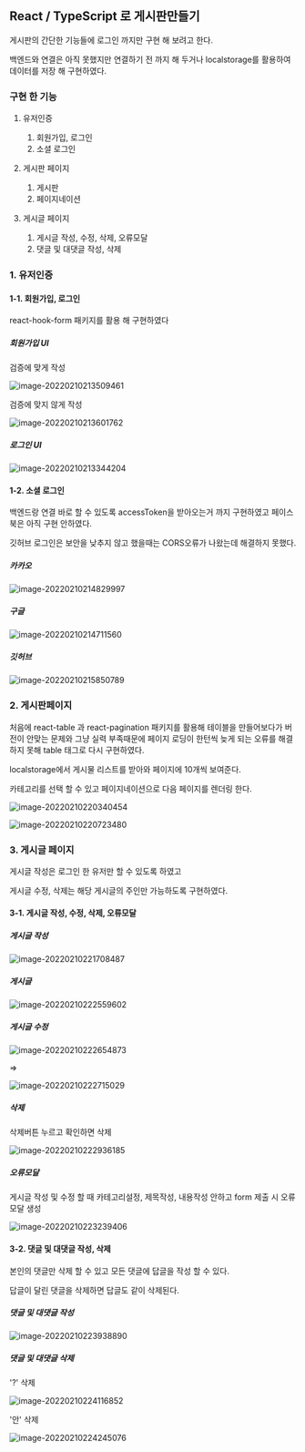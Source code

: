 ## React / TypeScript 로 게시판만들기

게시판의 간단한 기능들에 로그인 까지만 구현 해 보려고 한다.



백엔드와 연결은 아직 못했지만 연결하기 전 까지 해 두거나 localstorage를 활용하여 데이터를 저장 해 구현하였다.



### 구현 한 기능

1. 유저인증

   1. 회원가입, 로그인
   2. 소셜 로그인

2. 게시판 페이지

   1. 게시판
   2. 페이지네이션

3. 게시글 페이지

   1. 게시글 작성, 수정, 삭제, 오류모달
   2. 댓글 및 대댓글 작성, 삭제




### 1. 유저인증

#### 1-1. 회원가입, 로그인

react-hook-form 패키지를 활용 해 구현하였다



##### 회원가입 UI

검증에 맞게 작성

![image-20220210213509461](https://raw.githubusercontent.com/rladbrua0207/image_repo/main/img/image-20220210213509461.png)

검증에 맞지 않게 작성

![image-20220210213601762](https://raw.githubusercontent.com/rladbrua0207/image_repo/main/img/image-20220210213601762.png)



##### 로그인 UI

![image-20220210213344204](https://raw.githubusercontent.com/rladbrua0207/image_repo/main/img/image-20220210213344204.png)



#### 1-2. 소셜 로그인

백엔드랑 연결 바로 할 수 있도록 accessToken을 받아오는거 까지 구현하였고 페이스북은 아직 구현 안하였다.

깃허브 로그인은 보안을 낮추지 않고 했을때는 CORS오류가 나왔는데 해결하지 못했다.



##### 카카오 

![image-20220210214829997](https://raw.githubusercontent.com/rladbrua0207/image_repo/main/img/image-20220210214829997.png)



##### 구글



![image-20220210214711560](https://raw.githubusercontent.com/rladbrua0207/image_repo/main/img/image-20220210214711560.png)

##### 깃허브

![image-20220210215850789](https://raw.githubusercontent.com/rladbrua0207/image_repo/main/img/image-20220210215850789.png)



### 2. 게시판페이지

처음에 react-table 과 react-pagination 패키지를 활용해 테이블을 만들어보다가 버전이 안맞는 문제와 그냥 실력 부족때문에 페이지 로딩이 한턴씩 늦게 되는 오류를 해결하지 못해 table 태그로 다시 구현하였다.



localstorage에서 게시물 리스트를 받아와 페이지에 10개씩 보여준다.



카테고리를 선택 할 수 있고 페이지네이션으로 다음 페이지를 렌더링 한다.

![image-20220210220340454](https://raw.githubusercontent.com/rladbrua0207/image_repo/main/img/image-20220210220340454.png)

![image-20220210220723480](https://raw.githubusercontent.com/rladbrua0207/image_repo/main/img/image-20220210220723480.png)



### 3. 게시글 페이지

게시글 작성은 로그인 한 유저만 할 수 있도록 하였고

게시글 수정, 삭제는 해당 게시글의 주인만 가능하도록 구현하였다.



#### 3-1. 게시글 작성, 수정, 삭제, 오류모달

##### 게시글 작성

![image-20220210221708487](https://raw.githubusercontent.com/rladbrua0207/image_repo/main/img/image-20220210221708487.png)



##### 게시글

![image-20220210222559602](https://raw.githubusercontent.com/rladbrua0207/image_repo/main/img/image-20220210222559602.png)



##### 게시글 수정

![image-20220210222654873](https://raw.githubusercontent.com/rladbrua0207/image_repo/main/img/image-20220210222654873.png)

=>

![image-20220210222715029](https://raw.githubusercontent.com/rladbrua0207/image_repo/main/img/image-20220210222715029.png)



##### 삭제

삭제버튼 누르고 확인하면 삭제

![image-20220210222936185](https://raw.githubusercontent.com/rladbrua0207/image_repo/main/img/image-20220210222936185.png)





##### 오류모달

게시글 작성 및 수정 할 때 카테고리설정, 제목작성, 내용작성 안하고 form 제출 시 오류모달 생성

![image-20220210223239406](https://raw.githubusercontent.com/rladbrua0207/image_repo/main/img/image-20220210223239406.png)



#### 3-2. 댓글 및 대댓글 작성, 삭제

본인의 댓글만 삭제 할 수 있고 모든 댓글에 답글을 작성 할 수 있다.

답글이 달린 댓글을 삭제하면 답글도 같이 삭제된다.



##### 댓글 및 대댓글 작성

![image-20220210223938890](https://raw.githubusercontent.com/rladbrua0207/image_repo/main/img/image-20220210223938890.png)



##### 댓글 및 대댓글 삭제

'?' 삭제

![image-20220210224116852](https://raw.githubusercontent.com/rladbrua0207/image_repo/main/img/image-20220210224116852.png)



'안' 삭제

![image-20220210224245076](https://raw.githubusercontent.com/rladbrua0207/image_repo/main/img/image-20220210224245076.png)
